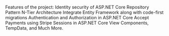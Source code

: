 Features of the project:
Identity security of ASP.NET Core
Repository Pattern
N-Tier Architecture
Integrate Entity Framework along with code-first migrations
Authentication and Authorization in ASP.NET Core
Accept Payments using Stripe
Sessions in ASP.NET Core
View Components, TempData, and Much More.
